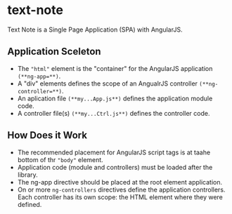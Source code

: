 # text-note

Text Note is a Single Page Application (SPA) with AngularJS.

## Application Sceleton

 - The `"html"` element is the "container" for the AngularJS application `(**ng-app=**)`.
 - A "div" elements defines the scope of an AngualrJS controller `(**ng-controller=**)`.
 - An aplication file `(**my...App.js**)` defines the application module code.
 - A controller file(s) `(**my...Ctrl.js**)` defines the controller code.

## How Does it Work

 - The recommended placement for AngularJS script tags is at taahe bottom of thr `"body"` element.
 - Application code (module and controllers) must be loaded after the library.
 - The ng-app directive should be placed at the root element application.
 - On or more `ng-controllers` directives define the application controllers. Each controller has its own scope: the HTML element where they were defined.
